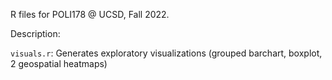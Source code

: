 R files for POLI178 @ UCSD, Fall 2022.

Description:

`visuals.r`: Generates exploratory visualizations (grouped barchart, boxplot, 2 geospatial heatmaps)
